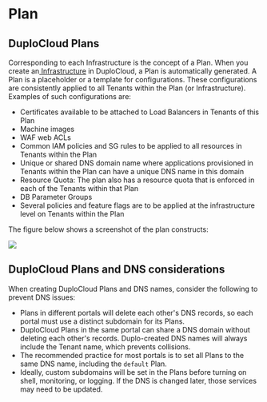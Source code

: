 # Plan

## DuploCloud Plans

Corresponding to each Infrastructure is the concept of a Plan. When you create an[ Infrastructure](infrastructure.md) in DuploCloud, a Plan is automatically generated. A Plan is a placeholder or a template for configurations. These configurations are consistently applied to all Tenants within the Plan (or Infrastructure). Examples of such configurations are:

* Certificates available to be attached to Load Balancers in Tenants of this Plan
* Machine images
* WAF web ACLs
* Common IAM policies and SG rules to be applied to all resources in Tenants within the Plan
* Unique or shared DNS domain name where applications provisioned in Tenants within the Plan can have a unique DNS name in this domain
* Resource Quota: The plan also has a resource quota that is enforced in each of the Tenants within that Plan
* DB Parameter Groups
* Several policies and feature flags are to be applied at the infrastructure level on Tenants within the Plan

The figure below shows a screenshot of the plan constructs:

![](<../../../.gitbook/assets/Screen Shot 2022-03-12 at 8.12.26 PM.png>)



## DuploCloud Plans and DNS considerations

When creating DuploCloud Plans and DNS names, consider the following to prevent DNS issues:

* Plans in different portals will delete each other's DNS records, so each portal must use a distinct subdomain for its Plans.
* DuploCloud Plans in the same portal can share a DNS domain without deleting each other's records. Duplo-created DNS names will always include the Tenant name, which prevents collisions.
* The recommended practice for most portals is to set all Plans to the same DNS name, including the `default` Plan.
* Ideally, custom subdomains will be set in the Plans before turning on shell, monitoring, or logging. If the DNS is changed later, those services may need to be updated.
